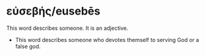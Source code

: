 # εὐσεβής/eusebēs
This word describes someone. It is an adjective.
* This word describes someone who devotes themself to serving God or a false god. 
